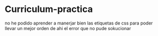 # Curriculum-practica
no he podido aprender a manerjar bien las etiquetas de css para poder llevar un mejor orden de ahi el error que no pude sokucionar
